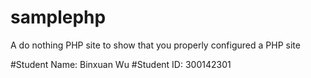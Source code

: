 samplephp
=========

A do nothing PHP site to show that you properly configured a PHP site

#Student Name: Binxuan Wu
#Student ID: 300142301
